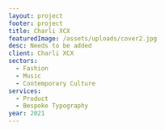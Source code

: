 ```yaml
---
layout: project
footer: project
title: Charli XCX
featuredImage: /assets/uploads/cover2.jpg
desc: Needs to be added
client: Charli XCX
sectors:
  - Fashion
  - Music
  - Contemporary Culture
services:
  - Product
  - Bespoke Typography
year: 2021
---
```

